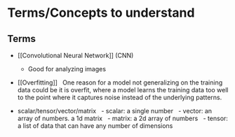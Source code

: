 # Terms/Concepts to understand

## Terms

- [[Convolutional Neural Network]] (CNN)
	- Good for analyzing images

- [[Overfitting]]
  One reason for a model not generalizing on the training data could be it is overfit, where a model learns the training data too well to the point where it captures noise instead of the underlying patterns.

- scalar/tensor/vector/matrix
  - scalar: a single number
  - vector: an array of numbers. a 1d matrix
  - matrix: a 2d array of numbers
  - tensor: a list of data that can have any number of dimensions